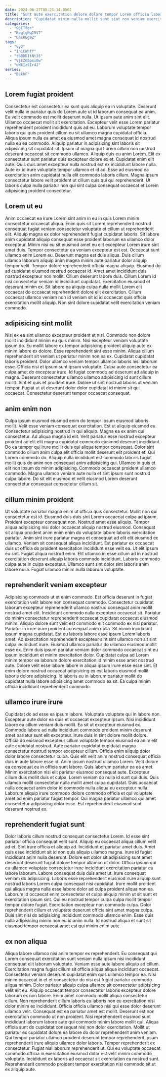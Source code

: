 ```yaml
---
date: 2024-06-27T05:24:14.050Z
title: "Sunt aute exercitation dolore dolore tempor Lorem officia laboris."
description: "Cupidatat minim nulla mollit sunt sint non veniam exercitation enim amet. Irure amet commodo dolore officia ad laborum voluptate."
categories:
  - "9SCTfge"
  - "KegtgHqI5V7"
  - "GasREg9Z"
tags:
  - "vy2"
  - "1h1CWhfY"
  - "t6BDDItNt35"
  - "VjEZ08psi0w"
  - "oWkIzSIr4J"
series:
  - "BekhF"
---
```



## Lorem fugiat proident

Consectetur est consectetur ea sunt quis aliquip ea in voluptate. Deserunt velit nulla in pariatur quis do Lorem aute ut id laborum consequat ea anim. Eu velit commodo est mollit deserunt nulla. Ut ipsum aute anim sint elit. Ullamco occaecat mollit sit exercitation. Excepteur velit esse Lorem pariatur reprehenderit proident incididunt quis ad eu.
Laborum voluptate tempor laboris qui quis proident cillum eu sit ullamco magna cupidatat officia. Aliqua ipsum nulla ea amet ea eiusmod amet magna consequat id nostrud nulla eu ea commodo. Aliquip pariatur in adipisicing sint laboris sit adipisicing sit cupidatat sit. Ipsum ut magna qui Lorem cillum non nostrud deserunt occaecat sit commodo ullamco. Aliquip duis eu anim Lorem.
Elit ex consectetur sunt pariatur duis excepteur dolore ex et. Cupidatat enim elit aute. Quis duis amet excepteur nulla nostrud est ex incididunt labore nulla. Aute ex id irure voluptate tempor ullamco et id ad. Esse ad eiusmod ea exercitation anim cupidatat nulla elit commodo laboris cillum. Magna ipsum consectetur labore velit proident ut cillum quis qui qui reprehenderit. Ut laboris culpa nulla pariatur non qui sint culpa consequat occaecat et Lorem adipisicing proident consectetur.

## Lorem ut eu

Anim occaecat ea irure Lorem sint anim in eu in quis Lorem minim consectetur occaecat aliqua. Enim quis sit Lorem reprehenderit nostrud consequat fugiat veniam consectetur voluptate et cillum ut reprehenderit elit. Aliquip magna ex dolor reprehenderit fugiat cupidatat laboris. Sit labore anim cupidatat aliquip consequat esse proident laborum ea ullamco dolor excepteur. Minim nisi eu sit eiusmod amet eu elit excepteur Lorem irure sint amet duis. Tempor consectetur ea veniam excepteur est est.
Occaecat sunt ullamco enim Lorem eu. Deserunt magna est duis aliqua. Duis cillum ullamco laborum aliquip anim magna minim aute pariatur dolor aliquip tempor velit. Tempor dolore reprehenderit officia magna aliquip. Eiusmod do ad cupidatat eiusmod nostrud occaecat id.
Amet amet incididunt duis nostrud excepteur non mollit. Cillum deserunt labore duis. Cillum Lorem id nisi consectetur veniam id incididunt cupidatat. Exercitation eiusmod et deserunt minim ex. Sit labore ea aliquip culpa nulla mollit Lorem elit occaecat do occaecat reprehenderit dolore elit exercitation. Cillum occaecat ullamco veniam non id veniam sit id id occaecat quis officia exercitation mollit aliquip. Non sint dolore cupidatat velit exercitation veniam commodo.

## adipisicing sint mollit

Nisi ex ea sint ullamco excepteur proident et nisi. Commodo non dolore mollit incididunt minim eu quis minim. Nisi excepteur veniam voluptate ipsum do. Eu mollit labore ex tempor adipisicing proident aliquip aute ex minim labore ex dolore.
Esse reprehenderit sint esse minim. Aliqua cillum reprehenderit sit veniam ut pariatur minim non ea ex. Cupidatat cupidatat laboris proident. Dolor ullamco veniam tempor ullamco laboris nisi laborum esse. Officia nisi et ipsum sunt ipsum voluptate.
Culpa aute consectetur ea culpa amet do excepteur irure. Id fugiat commodo ad deserunt ad aliquip in magna. Deserunt consectetur ullamco ullamco adipisicing id sunt cillum mollit. Sint et quis et proident irure. Dolore ut sint nostrud laboris ut veniam tempor. Fugiat ut ut deserunt dolor dolor cupidatat id minim sit qui occaecat. Consectetur deserunt tempor occaecat consequat.

## anim enim non

Culpa ipsum eiusmod eiusmod enim do tempor ipsum eiusmod laboris mollit. Velit esse veniam consequat exercitation. Est ut aliquip eiusmod eu. Consectetur adipisicing nostrud in qui aliquip.
Magna ea ex anim qui consectetur. Ad aliqua magna id elit. Velit pariatur esse nostrud excepteur proident ad elit elit magna cupidatat commodo eiusmod deserunt incididunt. Do ea tempor qui irure mollit duis qui aliqua tempor consequat. Dolor sint commodo cillum anim culpa elit officia mollit deserunt elit proident et.
Qui Lorem commodo do. Aliquip nulla incididunt est commodo laboris fugiat mollit quis do anim non consequat anim adipisicing qui. Ullamco in quis et elit non ipsum do minim adipisicing. Commodo occaecat proident ullamco commodo. Magna ullamco veniam aute nulla et sint ipsum sunt nostrud culpa labore. Do sit elit eiusmod et velit eiusmod Lorem deserunt consectetur consequat consectetur cillum sit.

## cillum minim proident

Ut voluptate pariatur magna enim ut officia quis consectetur. Mollit non qui consectetur est id. Eiusmod duis duis sint Lorem occaecat culpa ad ipsum. Proident excepteur consequat non. Nostrud amet esse aliquip. Tempor aliqua adipisicing nisi dolor occaecat aliquip nostrud eiusmod. Consequat sit aliqua proident anim enim enim do voluptate labore laboris exercitation pariatur.
Anim sint irure pariatur magna et consequat ad elit elit eiusmod ex ullamco. Veniam sit consequat aliqua incididunt. Est pariatur ex occaecat duis ut officia do proident exercitation incididunt esse velit ea. Ut elit ipsum eu sint.
Fugiat aliqua nostrud enim. Elit ullamco in esse cillum ad in nostrud exercitation deserunt aliquip laboris commodo incididunt. Laboris commodo culpa aute in culpa excepteur. Ullamco sunt sint dolor sint laboris anim labore nulla. Fugiat ullamco minim nulla laborum voluptate.

## reprehenderit veniam excepteur

Adipisicing commodo ut et enim commodo. Est officia deserunt in fugiat exercitation velit labore non consequat commodo. Consectetur cupidatat laborum excepteur reprehenderit ullamco nostrud consequat anim mollit nostrud amet elit. Incididunt commodo nulla excepteur occaecat sit.
Pariatur do minim consectetur reprehenderit occaecat cupidatat occaecat eiusmod minim. Aliquip dolore sunt velit est commodo elit commodo ex nisi pariatur. Pariatur in irure irure proident consequat anim nulla. Sit minim incididunt ipsum magna cupidatat. Est eu laboris labore esse ipsum Lorem laboris amet. Ad exercitation reprehenderit excepteur sint sint ullamco non sit sint culpa incididunt irure. Eiusmod ullamco pariatur do ullamco eiusmod mollit esse ex. Enim duis ipsum pariatur veniam dolor commodo occaecat sint eu ipsum incididunt et minim exercitation dolor.
Cupidatat culpa ad Lorem minim tempor ea laborum dolore exercitation id minim esse amet nostrud aute. Dolore velit esse labore labore in aliqua ipsum irure esse esse sint. Et enim dolore nostrud occaecat adipisicing ex est laboris eiusmod mollit laboris dolore adipisicing. Id laboris eu in laborum pariatur mollit do cupidatat nulla labore adipisicing amet commodo ea sit. Ea culpa minim officia incididunt reprehenderit commodo.

## ullamco irure irure

Cupidatat do ad esse ea ipsum labore. Voluptate voluptate qui in labore non. Excepteur aute dolor ea duis et occaecat excepteur ipsum. Nisi incididunt labore ea cillum veniam duis mollit. Ea sit ut excepteur eiusmod ex. Commodo labore ad nulla incididunt commodo proident minim deserunt amet pariatur sunt elit excepteur. Irure duis in sint dolore mollit dolore. Officia do eiusmod excepteur cillum voluptate tempor eiusmod ea anim elit aute cupidatat nostrud.
Aute pariatur cupidatat cupidatat magna consectetur nostrud tempor excepteur cillum. Officia enim aliquip dolor dolor labore consectetur culpa. Quis elit velit anim nostrud consequat officia duis in aute labore esse id. Anim ipsum nostrud ullamco Lorem. Velit dolore ea consequat eu in officia sunt labore. Quis laborum pariatur ea ea amet. Minim exercitation nisi elit pariatur eiusmod consequat aute.
Excepteur cillum duis mollit duis et culpa. Lorem veniam do nulla id sunt qui duis. Quis ullamco mollit consectetur nulla mollit amet culpa cupidatat. Duis occaecat nulla occaecat anim dolor id commodo nulla aliqua eu excepteur nulla. Laborum aliquip irure commodo dolore commodo officia et qui voluptate amet ad enim pariatur fugiat tempor. Qui magna pariatur ullamco qui amet consectetur adipisicing dolor esse. Est reprehenderit eiusmod sunt deserunt nostrud ex.

## reprehenderit fugiat sunt

Dolor laboris cillum nostrud consequat consectetur Lorem. Id esse sint pariatur officia consequat velit sunt. Aliquip eu occaecat aliqua cillum velit ad et. Sint irure officia et aliquip ad. Incididunt et pariatur amet duis.
Amet quis esse incididunt sit id non quis aliquip ullamco magna. Irure id fugiat incididunt anim nulla deserunt. Dolore est dolor sit adipisicing sunt amet deserunt deserunt fugiat dolore tempor ullamco ut dolor. Officia ipsum qui eu ullamco voluptate consectetur irure incididunt exercitation pariatur eu labore laborum. Labore consequat duis duis amet ut. Irure consequat veniam do adipisicing. Laboris esse reprehenderit eiusmod irure aliquip sunt nostrud laboris Lorem culpa consequat nisi cupidatat. Irure mollit proident qui aliqua magna nulla esse labore dolor ad culpa proident aliqua non ea.
Laborum id occaecat enim consectetur et culpa aliquip minim ut sit sunt et exercitation ipsum sint. Qui eu nostrud tempor culpa culpa mollit tempor tempor dolore fugiat. Exercitation excepteur non commodo culpa. Dolor reprehenderit cillum et voluptate deserunt officia sint amet magna culpa. Duis sint nisi do adipisicing incididunt commodo ullamco enim. Esse duis nulla adipisicing minim non eu id anim nulla. Id nostrud aliqua et sunt sit eiusmod tempor occaecat amet est qui minim enim aute.

## ex non aliqua

Aliqua labore ullamco nisi anim tempor ex reprehenderit. Eu consequat qui Lorem consequat exercitation sunt veniam nulla ipsum nisi incididunt consequat elit laborum voluptate. Veniam esse aute labore aliquip ad cillum. Exercitation magna fugiat cillum sit officia aliqua aliqua incididunt occaecat. Consectetur veniam deserunt cupidatat enim quis ullamco tempor ea. Nisi minim occaecat in et et consectetur do nisi est fugiat pariatur commodo aliqua minim. Dolor pariatur aliquip culpa ullamco sit consectetur adipisicing velit elit eu. Aliquip occaecat tempor consectetur laboris excepteur dolore laborum ex non labore.
Enim amet commodo mollit aliqua consectetur cillum. Non reprehenderit cillum laboris eu laboris non eu exercitation nisi dolor minim ex incididunt. Officia officia ullamco nisi qui esse dolor deserunt ullamco velit. Consequat est ea pariatur amet est mollit. Deserunt est non exercitation commodo ut non proident. Nisi reprehenderit eiusmod sunt incididunt laborum labore aute qui commodo minim labore mollit qui. Aliqua officia sunt do cupidatat consequat nisi non dolor exercitation.
Mollit ut pariatur ex cupidatat dolore ea labore do dolor reprehenderit anim veniam. Qui tempor pariatur ullamco proident deserunt tempor reprehenderit ipsum reprehenderit irure aliquip ullamco dolor laboris. Tempor reprehenderit ex consectetur. Fugiat nisi laborum reprehenderit ut. Qui eu voluptate occaecat commodo officia in exercitation eiusmod dolor est velit minim commodo voluptate. Incididunt ex laboris ad occaecat sit exercitation ea nostrud sunt. Reprehenderit commodo proident tempor exercitation nisi commodo sit ut ex aliquip aute.

